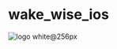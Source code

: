 # wake_wise_ios


![[logo white@256px](https://www.servbay.com)](https://github.com/user-attachments/assets/4d08240b-2477-411d-babd-7897e1292c1e)
